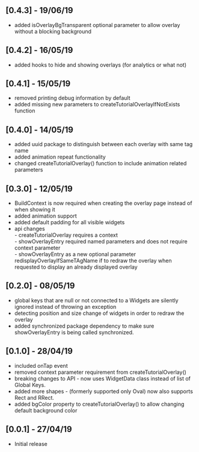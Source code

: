 ## [0.4.3] - 19/06/19

* added isOverlayBgTransparent optional parameter to allow overlay without a blocking background

## [0.4.2] - 16/05/19

* added hooks to hide and showing overlays (for analytics or what not)

## [0.4.1] - 15/05/19

* removed printing debug information by default
* added missing new parameters to createTutorialOverlayIfNotExists function

## [0.4.0] - 14/05/19

* added uuid package to distinguish between each overlay with same tag name
* added animation repeat functionality
* changed createTutorialOverlay() function to include animation related parameters

## [0.3.0] - 12/05/19
* BuildContext is now required when creating the overlay page instead of when showing it
* added animation support
* added default padding for all visible widgets
* api changes \
      - createTutorialOverlay requires a context\
      - showOverlayEntry required named parameters and does not require context parameter\
      - showOverlayEntry as a new optional parameter 
      redisplayOverlayIfSameTAgName if to redraw the overlay when requested to display an already displayed overlay 

## [0.2.0] - 08/05/19

* global keys that are null or not connected to a Widgets are silently 
ignored instead of throwing an exception
* detecting position and size change of widgets in order to redraw the overlay
* added synchronized package dependency to make sure showOverlayEntry is being
called synchronized. 

## [0.1.0] - 28/04/19

* included onTap event
* removed context parameter requirement from createTutorialOverlay()
* breaking changes to API - now uses WidgetData class 
                            instead of list of Global Keys.
* added more shapes - (formerly supported only Oval) now also supports 
                      Rect and RRect.
* added bgColor property to createTutorialOverlay() to allow changing
  default background color                                          

## [0.0.1] - 27/04/19

* Initial release
